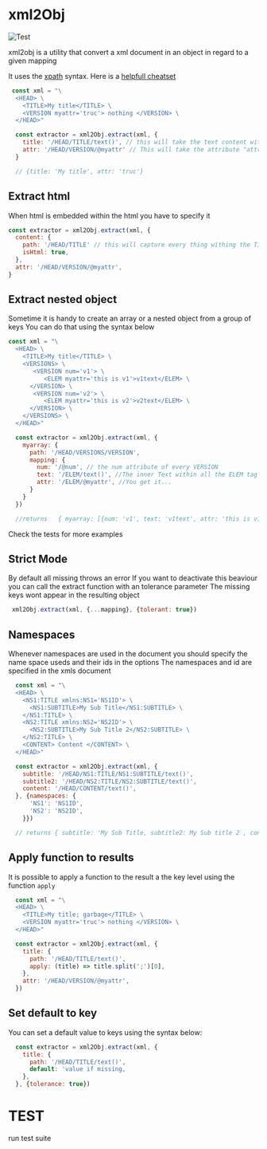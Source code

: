 # xml2Obj
![Test](https://github.com/stanBienaives/xml2object/workflows/Test/badge.svg)

xml2obj is a utility that convert a xml document in an object in regard to a given mapping

It uses the [xpath](https://en.wikipedia.org/wiki/XPath) syntax. 
Here is a [helpfull cheatset](https://gist.github.com/LeCoupa/8c305ec8c713aad07b14)

```javascript
 const xml = "\
  <HEAD> \
    <TITLE>My title</TITLE> \
    <VERSION myattr='truc'> nothing </VERSION> \
  </HEAD>"

  const extractor = xml2Obj.extract(xml, {
    title: '/HEAD/TITLE/text()', // this will take the text content withing the tag TITLE
    attr: '/HEAD/VERSION/@myattr' // This will take the attribute "attr" attached to the VERSION tag,
  }

  // {title: 'My title', attr: 'truc'}
```


## Extract html
When html is embedded within the html you have to specify it 
```javascript
const extractor = xml2Obj.extract(xml, {
  content: {
    path: '/HEAD/TITLE' // this will capture every thing withing the Title Element stripping out the TITLE tag
    isHtml: true,
  },
  attr: '/HEAD/VERSION/@myattr',
}
```

## Extract nested  object
Sometime it is handy to create an array or a nested object from a group of keys
You can do that using the syntax below


```javascript
const xml = "\
  <HEAD> \
    <TITLE>My title</TITLE> \
    <VERSIONS> \
       <VERSION num='v1'> \
          <ELEM myattr='this is v1'>v1text</ELEM> \
      </VERSION> \
       <VERSION num='v2'> \
          <ELEM myattr='this is v2'>v2text</ELEM> \
      </VERSION> \
    </VERSIONS> \
  </HEAD>"

  const extractor = xml2Obj.extract(xml, {
    myarray: {
      path: '/HEAD/VERSIONS/VERSION',
      mapping: {
        num: '/@num', // the num attribute of every VERSION 
        text: '/ELEM/text()', //The inner Text within all the ELEM tag in the VERSIONS
        attr: '/ELEM/@myattr', //You get it... 
      }
    }
  })

  //returns   { myarray: [{num: 'v1', text: 'v1text', attr: 'this is v1'}, {num: 'v2', text: 'v2text', attr: 'this is v2'}]
```


Check the tests for more examples


## Strict Mode
By default all missing throws an error 
If you want to deactivate this beaviour you can call the extract function with an tolerance parameter
The missing keys wont appear in the resulting object

```javascript
 xml2Obj.extract(xml, {...mapping}, {tolerant: true})
```

## Namespaces
Whenever namespaces are used in the document you should specify the name space useds and their ids in the options
The namespaces and id are specified in the xmls document
```javascript
  const xml = "\
  <HEAD> \
    <NS1:TITLE xmlns:NS1='NS1ID'> \
      <NS1:SUBTITLE>My Sub Title</NS1:SUBTITLE> \
    </NS1:TITLE> \
    <NS2:TITLE xmlns:NS2='NS2ID'> \
      <NS2:SUBTITLE>My Sub Title 2</NS2:SUBTITLE> \
    </NS2:TITLE> \
    <CONTENT> Content </CONTENT> \
  </HEAD>"

  const extractor = xml2Obj.extract(xml, {
    subtitle: '/HEAD/NS1:TITLE/NS1:SUBTITLE/text()',
    subtitle2: '/HEAD/NS2:TITLE/NS2:SUBTITLE/text()',
    content: '/HEAD/CONTENT/text()',
  }, {namespaces: {
      'NS1': 'NS1ID',
      'NS2': 'NS2ID',
    }})

  // returns { subtitle: 'My Sub Title, subtitle2: My Sub title 2 , content: 'Content'}
```

## Apply function to results 

It is possible to apply a function to the result a the key level using the function `apply`

```javascript
  const xml = "\
  <HEAD> \
    <TITLE>My title; garbage</TITLE> \
    <VERSION myattr='truc'> nothing </VERSION> \
  </HEAD>"

  const extractor = xml2Obj.extract(xml, {
    title: {
      path: '/HEAD/TITLE/text()',
      apply: (title) => title.split(';')[0],
    },
    attr: '/HEAD/VERSION/@myattr',
  })
```

## Set default to key
You can set a default value to keys using the syntax below:
```javascript
  const extractor = xml2Obj.extract(xml, {
    title: {
      path: '/HEAD/TITLE/text()',
      default: 'value if missing,
    },
  }, {tolerance: true})
```





# TEST
run test suite

